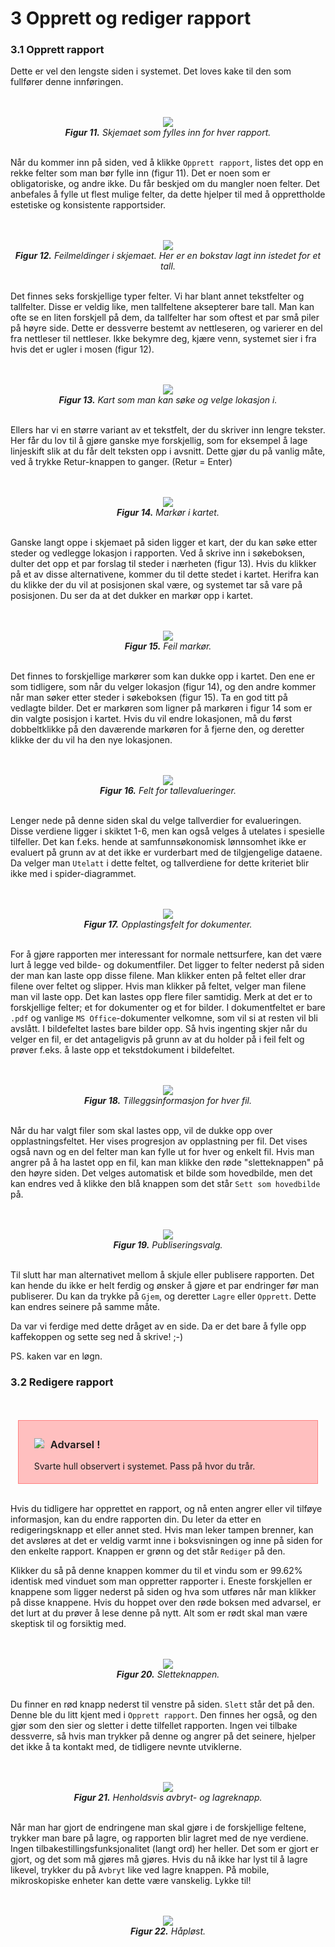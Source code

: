 # 3 Opprett og rediger rapport


### 3.1 Opprett rapport

Dette er vel den lengste siden i systemet. Det loves kake til den som fullfører denne innføringen.

<center><br/><br/><div style="max-width:600px;"><img src="../assets/create-report-form.png"/></div></center>
<center><em><b>Figur 11.</b> Skjemaet som fylles inn for hver rapport.</em><br/><br/></center>

Når du kommer inn på siden, ved å klikke `Opprett rapport`, listes det opp en rekke felter som man bør fylle inn (figur 11). Det er noen som er obligatoriske, og andre ikke. Du får beskjed om du mangler noen felter. Det anbefales å fylle ut flest mulige felter, da dette hjelper til med å opprettholde estetiske og konsistente rapportsider.

<center><br/><br/><div style="max-width:600px;"><img src="../assets/form-error.png"/></div></center>
<center><em><b>Figur 12.</b> Feilmeldinger i skjemaet. Her er en bokstav lagt inn istedet for et tall.</em><br/><br/></center>

Det finnes seks forskjellige typer felter. Vi har blant annet tekstfelter og tallfelter. Disse er veldig like, men tallfeltene aksepterer bare tall. Man kan ofte se en liten forskjell på dem, da tallfelter har som oftest et par små piler på høyre side. Dette er dessverre bestemt av nettleseren, og varierer en del fra nettleser til nettleser. Ikke bekymre deg, kjære venn, systemet sier i fra hvis det er ugler i mosen (figur 12).

<center><br/><br/><div style="max-width:600px;"><img src="../assets/location-picker.png"/></div></center>
<center><em><b>Figur 13.</b> Kart som man kan søke og velge lokasjon i.</em><br/><br/></center>

Ellers har vi en større variant av et tekstfelt, der du skriver inn lengre tekster. Her får du lov til å gjøre ganske mye forskjellig, som for eksempel å lage linjeskift slik at du får delt teksten opp i avsnitt. Dette gjør du på vanlig måte, ved å trykke Retur-knappen to ganger. (Retur = Enter)

<center><br/><br/><div style="max-width:600px;"><img src="../assets/marker.png"/></div></center>
<center><em><b>Figur 14.</b> Markør i kartet.</em><br/><br/></center>

Ganske langt oppe i skjemaet på siden ligger et kart, der du kan søke etter steder og vedlegge lokasjon i rapporten. Ved å skrive inn i søkeboksen, dulter det opp et par forslag til steder i nærheten (figur 13). Hvis du klikker på et av disse alternativene, kommer du til dette stedet i kartet. Herifra kan du klikke der du vil at posisjonen skal være, og systemet tar så vare på posisjonen. Du ser da at det dukker en markør opp i kartet.

<center><br/><br/><div style="max-width:600px;"><img src="../assets/wrong-marker.png"/></div></center>
<center><em><b>Figur 15.</b> Feil markør.</em><br/><br/></center>

Det finnes to forskjellige markører som kan dukke opp i kartet. Den ene er som tidligere, som når du velger lokasjon (figur 14), og den andre kommer når man søker etter steder i søkeboksen (figur 15). Ta en god titt på vedlagte bilder. Det er markøren som ligner på markøren i figur 14 som er din valgte posisjon i kartet. Hvis du vil endre lokasjonen, må du først dobbeltklikke på den daværende markøren for å fjerne den, og deretter klikke der du vil ha den nye lokasjonen.

<center><br/><br/><div style="max-width:600px;"><img src="../assets/numeric-eval.png"/></div></center>
<center><em><b>Figur 16.</b> Felt for tallevalueringer.</em><br/><br/></center>

Lenger nede på denne siden skal du velge tallverdier for evalueringen. Disse verdiene ligger i skiktet 1-6, men kan også velges å utelates i spesielle tilfeller. Det kan f.eks. hende at samfunnsøkonomisk lønnsomhet ikke er evaluert på grunn av at det ikke er vurderbart med de tilgjengelige dataene. Da velger man `Utelatt` i dette feltet, og tallverdiene for dette kriteriet blir ikke med i spider-diagrammet.

<center><br/><br/><div style="max-width:600px;"><img src="../assets/upload-field.png"/></div></center>
<center><em><b>Figur 17.</b> Opplastingsfelt for dokumenter.</em><br/><br/></center>

For å gjøre rapporten mer interessant for normale nettsurfere, kan det være lurt å legge ved bilde- og dokumentfiler. Det ligger to felter nederst på siden der man kan laste opp disse filene. Man klikker enten på feltet eller drar filene over feltet og slipper. Hvis man klikker på feltet, velger man filene man vil laste opp. Det kan lastes opp flere filer samtidig. Merk at det er to forskjellige felter; et for dokumenter og et for bilder. I dokumentfeltet er bare `.pdf` og vanlige `MS Office`-dokumenter velkomne, som vil si at resten vil bli avslått. I bildefeltet lastes bare bilder opp. Så hvis ingenting skjer når du velger en fil, er det antageligvis på grunn av at du holder på i feil felt og prøver f.eks. å laste opp et tekstdokument i bildefeltet.

<center><br/><br/><div style="max-width:600px;"><img src="../assets/upload-field-expanded.png"/></div></center>
<center><em><b>Figur 18.</b> Tilleggsinformasjon for hver fil.</em><br/><br/></center>

Når du har valgt filer som skal lastes opp, vil de dukke opp over opplastningsfeltet. Her vises progresjon av opplastning per fil. Det vises også navn og en del felter man kan fylle ut for hver og enkelt fil. Hvis man angrer på å ha lastet opp en fil, kan man klikke den røde "sletteknappen" på den høyre siden. Det velges automatisk et bilde som hovedbilde, men det kan endres ved å klikke den blå knappen som det står `Sett som hovedbilde` på.

<center><br/><br/><div style="max-width:600px;"><img src="../assets/publicity.png"/></div></center>
<center><em><b>Figur 19.</b> Publiseringsvalg.</em><br/><br/></center>

Til slutt har man alternativet mellom å skjule eller publisere rapporten. Det kan hende du ikke er helt ferdig og ønsker å gjøre et par endringer før man publiserer. Du kan da trykke på `Gjem`, og deretter `Lagre` eller `Opprett`. Dette kan endres seinere på samme måte.

Da var vi ferdige med dette dråget av en side. Da er det bare å fylle opp kaffekoppen og sette seg ned å skrive! ;-)

PS. kaken var en løgn.

### 3.2 Redigere rapport

<center><br/><br/><div style="width: 85%; text-align:left;background-color:#ffbfbf;padding: 5px 25px;border: 1px solid #ff8080;">
<h3 style="font-weight: 600;"><span style="float:left;margin-right: 10px;"><img src="../assets/warning-icon.png"/></span> Advarsel !</h3>
<p>
Svarte hull observert i systemet. Pass på hvor du trår.
</p>
</div></center><br>

Hvis du tidligere har opprettet en rapport, og nå enten angrer eller vil tilføye informasjon, kan du endre rapporten din. Du leter da etter en redigeringsknapp et eller annet sted. Hvis man leker tampen brenner, kan det avsløres at det er veldig varmt inne i boksvisningen og inne på siden for den enkelte rapport. Knappen er grønn og det står `Rediger` på den.

Klikker du så på denne knappen kommer du til et vindu som er 99.62% identisk med vinduet som man oppretter rapporter i. Eneste forskjellen er knappene som ligger nederst på siden og hva som utføres når man klikker på disse knappene. Hvis du hoppet over den røde boksen med advarsel, er det lurt at du prøver å lese denne på nytt. Alt som er rødt skal man være skeptisk til og forsiktig med.

<center><br/><br/><div style="max-width:800px;"><img src="../assets/delete-button.png"/></div></center>
<center><em><b>Figur 20.</b> Sletteknappen.</em><br/><br/></center>

Du finner en rød knapp nederst til venstre på siden. `Slett` står det på den. Denne ble du litt kjent med i `Opprett rapport`. Den finnes her også, og den gjør som den sier og sletter i dette tilfellet rapporten. Ingen vei tilbake dessverre, så hvis man trykker på denne og angrer på det seinere, hjelper det ikke å ta kontakt med, de tidligere nevnte utviklerne.

<center><br/><br/><div style="max-width:800px;"><img src="../assets/save-cancel-button.png"/></div></center>
<center><em><b>Figur 21.</b> Henholdsvis avbryt- og lagreknapp.</em><br/><br/></center>

Når man har gjort de endringene man skal gjøre i de forskjellige feltene, trykker man bare på lagre, og rapporten blir lagret med de nye verdiene. Ingen tilbakestillingsfunksjonalitet (langt ord) her heller. Det som er gjort er gjort, og det som må gjøres må gjøres. Hvis du nå ikke har lyst til å lagre likevel, trykker du på `Avbryt` like ved lagre knappen. På mobile, mikroskopiske enheter kan dette være vanskelig. Lykke til!

<center><br/><br/><div style="max-width:500px;"><img src="../assets/micro-phone.jpg"/></div></center>
<center><em><b>Figur 22.</b> Håpløst.</em></center>
